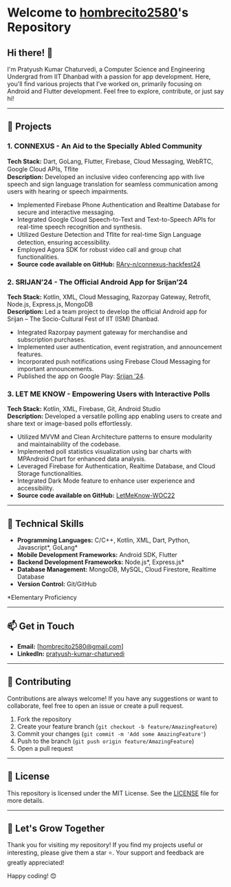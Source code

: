 # Welcome to [hombrecito2580](https://github.com/hombrecito2580)'s Repository

## Hi there! 👋

I'm Pratyush Kumar Chaturvedi, a Computer Science and Engineering Undergrad from IIT Dhanbad with a passion for app development. Here, you'll find various projects that I've worked on, primarily focusing on Android and Flutter development. Feel free to explore, contribute, or just say hi!

---

## 🌟 Projects

### 1. CONNEXUS - An Aid to the Specially Abled Community
**Tech Stack:** Dart, GoLang, Flutter, Firebase, Cloud Messaging, WebRTC, Google Cloud APIs, Tﬂite  
**Description:** Developed an inclusive video conferencing app with live speech and sign language translation for seamless communication among users with hearing or speech impairments.
- Implemented Firebase Phone Authentication and Realtime Database for secure and interactive messaging.
- Integrated Google Cloud Speech-to-Text and Text-to-Speech APIs for real-time speech recognition and synthesis.
- Utilized Gesture Detection and Tﬂite for real-time Sign Language detection, ensuring accessibility.
- Employed Agora SDK for robust video call and group chat functionalities.
- **Source code available on GitHub:** [RAry-n/connexus-hackfest24](https://github.com/RAry-n/connexus-hackfest24)

### 2. SRIJAN’24 - The Official Android App for Srijan’24
**Tech Stack:** Kotlin, XML, Cloud Messaging, Razorpay Gateway, Retrofit, Node.js, Express.js, MongoDB  
**Description:** Led a team project to develop the official Android app for Srijan – The Socio-Cultural Fest of IIT (ISM) Dhanbad.
- Integrated Razorpay payment gateway for merchandise and subscription purchases.
- Implemented user authentication, event registration, and announcement features.
- Incorporated push notifications using Firebase Cloud Messaging for important announcements.
- Published the app on Google Play: [Srijan ’24](https://play.google.com/store/apps/details?id=com.iitism.srijan24).

### 3. LET ME KNOW - Empowering Users with Interactive Polls
**Tech Stack:** Kotlin, XML, Firebase, Git, Android Studio  
**Description:** Developed a versatile polling app enabling users to create and share text or image-based polls effortlessly.
- Utilized MVVM and Clean Architecture patterns to ensure modularity and maintainability of the codebase.
- Implemented poll statistics visualization using bar charts with MPAndroid Chart for enhanced data analysis.
- Leveraged Firebase for Authentication, Realtime Database, and Cloud Storage functionalities.
- Integrated Dark Mode feature to enhance user experience and accessibility.
- **Source code available on GitHub:** [LetMeKnow-WOC22](https://github.com/LetMeKnow-WOC22)

---

## 🔧 Technical Skills

- **Programming Languages:** C/C++, Kotlin, XML, Dart, Python, Javascript*, GoLang*
- **Mobile Development Frameworks:** Android SDK, Flutter
- **Backend Development Frameworks:** Node.js*, Express.js*
- **Database Management:** MongoDB, MySQL, Cloud Firestore, Realtime Database
- **Version Control:** Git/GitHub

*Elementary Proficiency

---

## 📫 Get in Touch

- **Email:** [hombrecito2580@gmail.com]
- **LinkedIn:** [pratyush-kumar-chaturvedi](https://www.linkedin.com/in/pratyush-kumar-chaturvedi-086958256)

---

## 🤝 Contributing

Contributions are always welcome! If you have any suggestions or want to collaborate, feel free to open an issue or create a pull request.

1. Fork the repository
2. Create your feature branch (`git checkout -b feature/AmazingFeature`)
3. Commit your changes (`git commit -m 'Add some AmazingFeature'`)
4. Push to the branch (`git push origin feature/AmazingFeature`)
5. Open a pull request

---

## 📜 License

This repository is licensed under the MIT License. See the [LICENSE](LICENSE) file for more details.

---

## 🌱 Let's Grow Together

Thank you for visiting my repository! If you find my projects useful or interesting, please give them a star ⭐. Your support and feedback are greatly appreciated!

Happy coding! 😊
